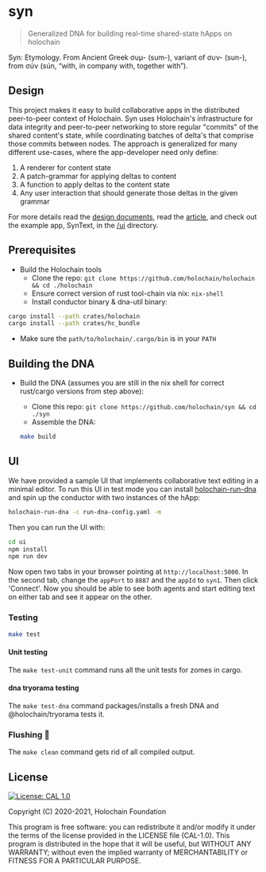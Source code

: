 # syn
> Generalized DNA for building real-time shared-state hApps on holochain

Syn: Etymology. From Ancient Greek συμ- (sum-), variant of συν- (sun-), from σύν (sún, “with, in company with, together with”).

## Design

This project makes it easy to build collaborative apps in the distributed peer-to-peer context of Holochain.  Syn uses Holochain's infrastructure for data integrity and peer-to-peer networking to store regular "commits" of the shared content's state, while coordinating batches of delta's that comprise those commits between nodes.  The approach is generalized for many different use-cases, where the app-developer need only define:
1. A renderer for content state
2. A patch-grammar for applying deltas to content
3. A function to apply deltas to the content state
4. Any user interaction that should generate those deltas in the given grammar

For more details read the [design documents](DESIGN.md), read the [article](https://blog.holochain.org/decentralized-next-level-collaboration-apps-with-syn/), and check out the example app, SynText, in the [/ui](ui/) directory.

## Prerequisites

- Build the Holochain tools
  - Clone the repo: `git clone https://github.com/holochain/holochain && cd ./holochain`
  - Ensure correct version of rust tool-chain via nix: `nix-shell`
  - Install conductor binary & dna-util binary:
```bash
cargo install --path crates/holochain
cargo install --path crates/hc_bundle
```
  - Make sure the `path/to/holochain/.cargo/bin` is in your `PATH`

## Building the DNA

- Build the DNA (assumes you are still in the nix shell for correct rust/cargo versions from step above):
  - Clone this repo: `git clone https://github.com/holochain/syn && cd ./syn`
  - Assemble the DNA:

  ```bash
  make build
  ```

## UI

We have provided a sample UI that implements collaborative text editing in a minimal editor. To run this UI in test mode you can install [holochain-run-dna](https://github.com/holochain-open-dev/holochain-run-dna) and spin up the conductor with two instances of the hApp:

```bash
holochain-run-dna -c run-dna-config.yaml -m
```
Then you can run the UI with:

```bash
cd ui
npm install
npm run dev
```
Now open two tabs in your browser pointing at `http://localhost:5000`.  In the second tab, change the `appPort` to `8887` and the `appId` to `syn1`. Then click 'Connect'. Now you should be able to see both agents and start editing text on either tab and see it appear on the other.

### Testing

  ```bash
  make test
  ```

#### Unit testing

  The `make test-unit` command runs all the unit tests for zomes in cargo.

  #### dna tryorama testing

  The `make test-dna` command packages/installs a fresh DNA and @holochain/tryorama tests it.

  ### Flushing 💩

  The `make clean` command gets rid of all compiled output.

## License
[![License: CAL 1.0](https://img.shields.io/badge/License-CAL%201.0-blue.svg)](https://github.com/holochain/cryptographic-autonomy-license)

  Copyright (C) 2020-2021, Holochain Foundation

This program is free software: you can redistribute it and/or modify it under the terms of the license
provided in the LICENSE file (CAL-1.0).  This program is distributed in the hope that it will be useful,
but WITHOUT ANY WARRANTY; without even the implied warranty of MERCHANTABILITY or FITNESS FOR A PARTICULAR PURPOSE.
